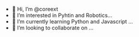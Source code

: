 - 👋 Hi, I’m @coreext
- 👀 I’m interested in Pyhtin and Robotics...
- 🌱 I’m currently learning Python and Javascript ...
- 💞️ I’m looking to collaborate on  ...


<!---
coreext/coreext is a ✨ special ✨ repository because its `README.md` (this file) appears on your GitHub profile.
You can click the Preview link to take a look at your changes.
--->
